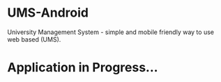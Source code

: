 # UMS-Android
University Management System - simple and mobile friendly way to use web based (UMS).

# Application in Progress...
